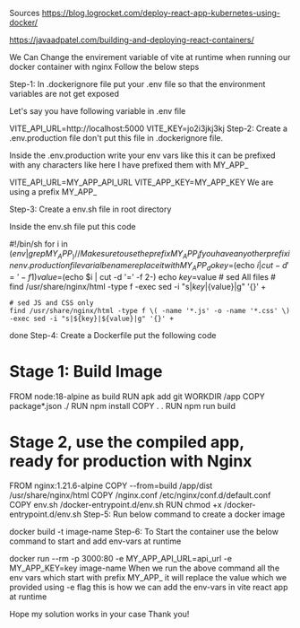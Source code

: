 

Sources
https://blog.logrocket.com/deploy-react-app-kubernetes-using-docker/

https://javaadpatel.com/building-and-deploying-react-containers/


We Can Change the envirement variable of vite at runtime when running our docker container with nginx Follow the below steps

Step-1: In .dockerignore file put your .env file so that the environment variables are not get exposed

Let's say you have following variable in .env file

VITE_API_URL=http://localhost:5000
VITE_KEY=jo2i3jkj3kj
Step-2: Create a .env.production file don't put this file in .dockerignore file.

Inside the .env.production write your env vars like this it can be prefixed with any characters like here I have prefixed them with MY_APP_

VITE_API_URL=MY_APP_API_URL
VITE_APP_KEY=MY_APP_KEY
We are using a prefix MY_APP_

Step-3: Create a env.sh file in root directory

Inside the env.sh file put this code

#!/bin/sh
for i in $(env | grep MY_APP_) // Make sure to use the prefix MY_APP_ if you have any other prefix in env.production file varialbe name replace it with MY_APP_
do
    key=$(echo $i | cut -d '=' -f 1)
    value=$(echo $i | cut -d '=' -f 2-)
    echo $key=$value
    # sed All files
    # find /usr/share/nginx/html -type f -exec sed -i "s|${key}|${value}|g" '{}' +

    # sed JS and CSS only
    find /usr/share/nginx/html -type f \( -name '*.js' -o -name '*.css' \) -exec sed -i "s|${key}|${value}|g" '{}' +
done
Step-4: Create a Dockerfile put the following code

# Stage 1: Build Image
FROM node:18-alpine as build
RUN apk add git
WORKDIR /app
COPY package*.json ./
RUN npm install
COPY . .
RUN npm run build

# Stage 2, use the compiled app, ready for production with Nginx
FROM nginx:1.21.6-alpine
COPY --from=build /app/dist /usr/share/nginx/html
COPY /nginx.conf /etc/nginx/conf.d/default.conf
COPY env.sh /docker-entrypoint.d/env.sh
RUN chmod +x /docker-entrypoint.d/env.sh
Step-5: Run below command to create a docker image

docker build -t image-name
Step-6: To Start the container use the below command to start and add env-vars at runtime

docker run --rm -p 3000:80 -e MY_APP_API_URL=api_url -e MY_APP_KEY=key image-name
When we run the above command all the env vars which start with prefix MY_APP_ it will replace the value which we provided using -e flag this is how we can add the env-vars in vite react app at runtime

Hope my solution works in your case Thank you!
